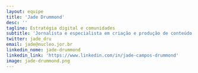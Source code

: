 ```yaml
---
layout: equipe
title: 'Jade Drummond'
desc: ''
tagline: Estratégia digital e comunidades
subtitle: 'Jornalista e especialista em criação e produção de conteúdo. Responsável pela estratégia de comunicação digital e gerenciamento de comunidade dos projetos do Núcleo Jornalismo e do Volt Data Lab. Fica por conta das análises de audiência e das diversas formas de se comunicar com o público, seja por redes sociais, newsletters ou outros meios. Além disso, auxilia na pesquisa e desenvolvimento de ferramentas e produtos.'
twitter: jade_dru
email: jade@nucleo.jor.br
linkedin_nome: jade-drummond
linkedin_link: 'https://www.linkedin.com/in/jade-campos-drummond'
image: jade-drummond.png
---
```

